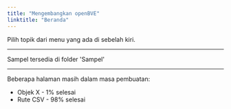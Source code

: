 ```yaml
---
title: "Mengembangkan openBVE"
linktitle: "Beranda"
---
```


Pilih topik dari menu yang ada di sebelah kiri.

---

Sampel tersedia di folder 'Sampel'

---

Beberapa halaman masih dalam masa pembuatan:

- Objek X - 1% selesai
- Rute CSV - 98% selesai